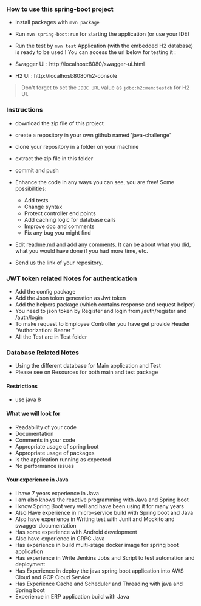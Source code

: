 ### How to use this spring-boot project

- Install packages with `mvn package`
- Run `mvn spring-boot:run` for starting the application (or use your IDE)
- Run the test by `mvn test`
Application (with the embedded H2 database) is ready to be used ! You can access the url below for testing it :

- Swagger UI : http://localhost:8080/swagger-ui.html
- H2 UI : http://localhost:8080/h2-console

> Don't forget to set the `JDBC URL` value as `jdbc:h2:mem:testdb` for H2 UI.



### Instructions

- download the zip file of this project
- create a repository in your own github named 'java-challenge'
- clone your repository in a folder on your machine
- extract the zip file in this folder
- commit and push

- Enhance the code in any ways you can see, you are free! Some possibilities:
  - Add tests
  - Change syntax
  - Protect controller end points
  - Add caching logic for database calls
  - Improve doc and comments
  - Fix any bug you might find
- Edit readme.md and add any comments. It can be about what you did, what you would have done if you had more time, etc.
- Send us the link of your repository.

### JWT token related Notes for authentication 
 - Add the config package 
 - Add the Json token generation as Jwt token
 - Add the helpers package (which contains response and request helper)
 - You need to json token by Register and login from /auth/register and /auth/login
 - To make request to Employee Controller you have get provide Header "Authorization: Bearer <access token>"
 - All the Test are in Test folder

### Database Related Notes
 - Using the different database for Main application and Test
 - Please see on Resources for both main and test package

#### Restrictions
- use java 8


#### What we will look for
- Readability of your code
- Documentation
- Comments in your code 
- Appropriate usage of spring boot
- Appropriate usage of packages
- Is the application running as expected
- No performance issues

#### Your experience in Java

- I have 7 years experience in Java
- I am also knows the reactive programming with Java and Spring boot  
- I know Spring Boot very well and have been using it for many years
- Also Have experience in micro-service build with Spring boot and Java
- Also have experience in Writing test with Junit and Mockito and swagger documentation
- Has some experience with Android development 
- Also have experience in GRPC Java
- Has experience in build multi-stage docker image for spring boot application 
- Has experience in Write Jenkins Jobs and Script to test automation and deployment
- Has Experience in deploy the java spring boot application into AWS Cloud and GCP Cloud Service
- Has Experience Cache and Scheduler and Threading with java and Spring boot 
- Experience in ERP application build with Java


